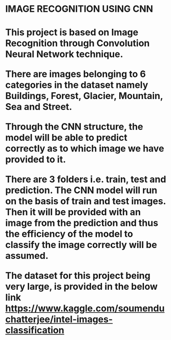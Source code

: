 <h1>IMAGE RECOGNITION USING CNN<h1>

This project is based on Image Recognition through Convolution Neural Network technique.

There are images belonging to 6 categories in the dataset namely Buildings, Forest, Glacier, Mountain, Sea and Street.

Through the CNN structure, the model will be able to predict correctly as to which image we have provided to it.

There are 3 folders i.e. train, test and prediction. The CNN model will run on the basis of train and test images. Then it will be provided with an image from the prediction and thus the efficiency of the model to classify the image correctly will be assumed.

The dataset for this project being very large, is provided in the below link
https://www.kaggle.com/soumenduchatterjee/intel-images-classification
